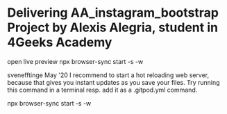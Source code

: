 # Delivering AA_instagram_bootstrap Project by Alexis Alegria, student in 4Geeks Academy
open live preview
npx browser-sync start -s -w

svenefftinge
May '20
I recommend to start a hot reloading web server, because that gives you instant updates as you save your files.
Try running this command in a terminal resp. add it as a .gitpod.yml command.

npx browser-sync start -s -w